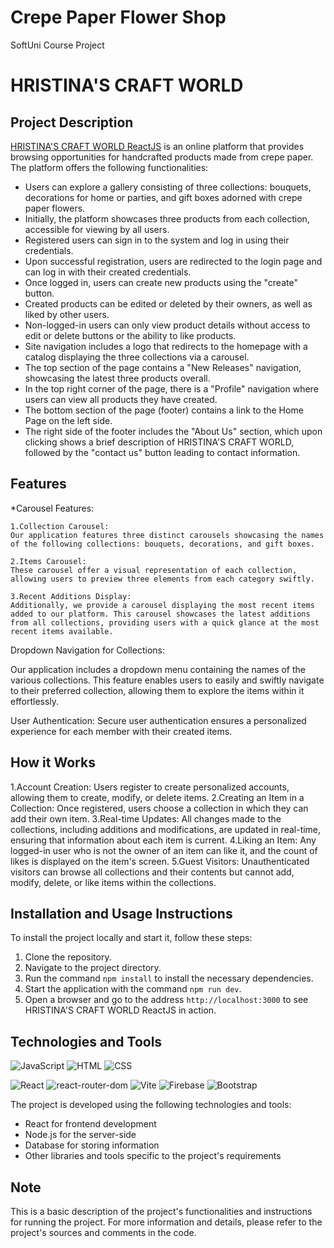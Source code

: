 # Crepe Paper Flower Shop
SoftUni Course Project

# HRISTINA'S CRAFT WORLD

## Project Description

[HRISTINA'S CRAFT WORLD ReactJS](https://hristina-s-craft-world-reactjs.firebaseapp.com/) is an online platform that provides browsing opportunities for handcrafted products made from crepe paper. The platform offers the following functionalities:

- Users can explore a gallery consisting of three collections: bouquets, decorations for home or parties, and gift boxes adorned with crepe paper flowers.
- Initially, the platform showcases three products from each collection, accessible for viewing by all users.
- Registered users can sign in to the system and log in using their credentials.
- Upon successful registration, users are redirected to the login page and can log in with their created credentials.
- Once logged in, users can create new products using the "create" button.
- Created products can be edited or deleted by their owners, as well as liked by other users.
- Non-logged-in users can only view product details without access to edit or delete buttons or the ability to like products.
- Site navigation includes a logo that redirects to the homepage with a catalog displaying the three collections via a carousel.
- The top section of the page contains a "New Releases" navigation, showcasing the latest three products overall.
- In the top right corner of the page, there is a "Profile" navigation where users can view all products they have created.
- The bottom section of the page (footer) contains a link to the Home Page on the left side.
- The right side of the footer includes the "About Us" section, which upon clicking shows a brief description of HRISTINA'S CRAFT WORLD, followed by the "contact us" button leading to contact information.


## Features

*Carousel Features:

    1.Collection Carousel:
    Our application features three distinct carousels showcasing the names of the following collections: bouquets, decorations, and gift boxes.

    2.Items Carousel:
    These carousel offer a visual representation of each collection, allowing users to preview three elements from each category swiftly.

    3.Recent Additions Display:
    Additionally, we provide a carousel displaying the most recent items added to our platform. This carousel showcases the latest additions from all collections, providing users with a quick glance at the most recent items available.

Dropdown Navigation for Collections:

Our application includes a dropdown menu containing the names of the various collections. This feature enables users to easily and swiftly navigate to their preferred collection, allowing them to explore the items within it effortlessly.

User Authentication: 
Secure user authentication ensures a personalized experience for each member with their created items.

## How it Works

1.Account Creation: Users register to create personalized accounts, allowing them to create, modify, or delete items.
2.Creating an Item in a Collection: Once registered, users choose a collection in which they can add their own item.
3.Real-time Updates: All changes made to the collections, including additions and modifications, are updated in real-time, ensuring that information about each item is current.
4.Liking an Item: Any logged-in user who is not the owner of an item can like it, and the count of likes is displayed on the item's screen.
5.Guest Visitors: Unauthenticated visitors can browse all collections and their contents but cannot add, modify, delete, or like items within the collections.

## Installation and Usage Instructions

To install the project locally and start it, follow these steps:

1. Clone the repository.
2. Navigate to the project directory.
3. Run the command `npm install` to install the necessary dependencies.
4. Start the application with the command `npm run dev`.
5. Open a browser and go to the address `http://localhost:3000` to see HRISTINA'S CRAFT WORLD ReactJS in action.

## Technologies and Tools

![JavaScript](https://img.shields.io/badge/-JavaScript-F7DF1E?style=flat&logo=javascript&logoColor=black)
![HTML](https://img.shields.io/badge/HTML-Language-blue)
![CSS](https://img.shields.io/badge/CSS-Styles-orange)

![React](https://img.shields.io/badge/React-Library-blue)
![react-router-dom](https://img.shields.io/badge/react--router--dom-Library-red)
![Vite](https://img.shields.io/badge/Vite-Tool-yellow)
![Firebase](https://img.shields.io/badge/Firebase-Platform-orange)
![Bootstrap](https://img.shields.io/badge/Bootstrap-Framework-purple)


The project is developed using the following technologies and tools:
- React for frontend development
- Node.js for the server-side
- Database for storing information
- Other libraries and tools specific to the project's requirements

## Note

This is a basic description of the project's functionalities and instructions for running the project. For more information and details, please refer to the project's sources and comments in the code.

